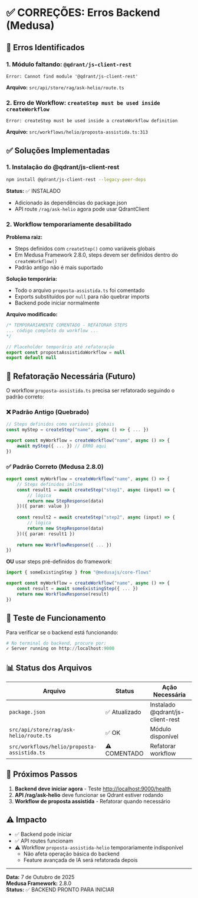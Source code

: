 # ✅ CORREÇÕES: Erros Backend (Medusa)

## 🐛 Erros Identificados

### 1. Módulo faltando: `@qdrant/js-client-rest`

```
Error: Cannot find module '@qdrant/js-client-rest'
```

**Arquivo:** `src/api/store/rag/ask-helio/route.ts`

### 2. Erro de Workflow: `createStep must be used inside createWorkflow`

```
Error: createStep must be used inside a createWorkflow definition
```

**Arquivo:** `src/workflows/helio/proposta-assistida.ts:313`

## ✅ Soluções Implementadas

### 1. Instalação do @qdrant/js-client-rest

```bash
npm install @qdrant/js-client-rest --legacy-peer-deps
```

**Status:** ✅ INSTALADO

- Adicionado às dependências do package.json
- API route `/rag/ask-helio` agora pode usar QdrantClient

### 2. Workflow temporariamente desabilitado

**Problema raiz:**

- Steps definidos com `createStep()` como variáveis globais
- Em Medusa Framework 2.8.0, steps devem ser definidos dentro do `createWorkflow()`
- Padrão antigo não é mais suportado

**Solução temporária:**

- Todo o arquivo `proposta-assistida.ts` foi comentado
- Exports substituídos por `null` para não quebrar imports
- Backend pode iniciar normalmente

**Arquivo modificado:**

```typescript
/* TEMPORARIAMENTE COMENTADO - REFATORAR STEPS
... código completo do workflow ...
*/

// Placeholder temporário até refatoração
export const propostaAssistidaWorkflow = null
export default null
```

## 📝 Refatoração Necessária (Futuro)

O workflow `proposta-assistida.ts` precisa ser refatorado seguindo o padrão correto:

### ❌ Padrão Antigo (Quebrado)

```typescript
// Steps definidos como variáveis globais
const myStep = createStep("name", async () => { ... })

export const myWorkflow = createWorkflow("name", async () => {
    await myStep({ ... }) // ERRO aqui
})
```

### ✅ Padrão Correto (Medusa 2.8.0)

```typescript
export const myWorkflow = createWorkflow("name", async () => {
    // Steps definidos inline
    const result1 = await createStep("step1", async (input) => {
        // lógica
        return new StepResponse(data)
    })({ param: value })
    
    const result2 = await createStep("step2", async (input) => {
        // lógica
        return new StepResponse(data)
    })({ param: result1 })
    
    return new WorkflowResponse({ ... })
})
```

**OU** usar steps pré-definidos do framework:

```typescript
import { someExistingStep } from "@medusajs/core-flows"

export const myWorkflow = createWorkflow("name", async () => {
    const result = await someExistingStep({ ... })
    return new WorkflowResponse(result)
})
```

## 🧪 Teste de Funcionamento

Para verificar se o backend está funcionando:

```powershell
# No terminal do backend, procure por:
✓ Server running on http://localhost:9000
```

## 📊 Status dos Arquivos

| Arquivo | Status | Ação Necessária |
|---------|--------|-----------------|
| `package.json` | ✅ Atualizado | Instalado @qdrant/js-client-rest |
| `src/api/store/rag/ask-helio/route.ts` | ✅ OK | Módulo disponível |
| `src/workflows/helio/proposta-assistida.ts` | ⚠️ COMENTADO | Refatorar workflow |

## 🚀 Próximos Passos

1. **Backend deve iniciar agora** - Teste <http://localhost:9000/health>
2. **API /rag/ask-helio** deve funcionar se Qdrant estiver rodando
3. **Workflow de proposta assistida** - Refatorar quando necessário

## ⚠️ Impacto

- ✅ Backend pode iniciar
- ✅ API routes funcionam
- ⚠️ Workflow `proposta-assistida-helio` temporariamente indisponível
  - Não afeta operação básica do backend
  - Feature avançada de IA será refatorada depois

---

**Data:** 7 de Outubro de 2025  
**Medusa Framework:** 2.8.0  
**Status:** ✅ BACKEND PRONTO PARA INICIAR
